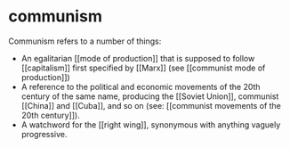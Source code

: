 # communism

Communism refers to a number of things:

-   An egalitarian [[mode of production]] that is supposed to follow [[capitalism]] first specified by [[Marx]] (see [[communist mode of production]])
-   A reference to the political and economic movements of the 20th century of the same name, producing the [[Soviet Union]], communist [[China]] and [[Cuba]], and so on (see: [[communist movements of the 20th century]]).
-   A watchword for the [[right wing]], synonymous with anything vaguely progressive.

